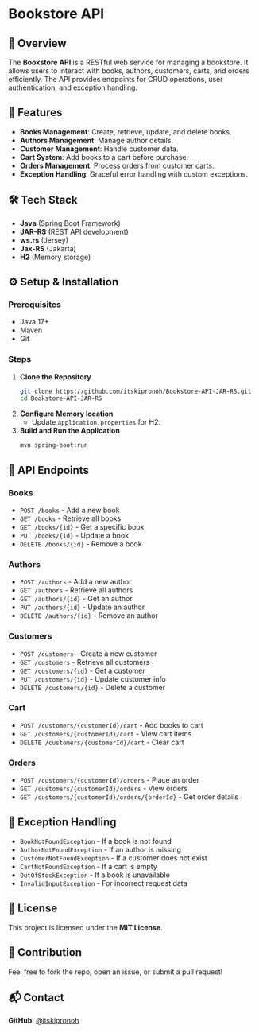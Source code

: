 # Bookstore API

## 📖 Overview

The **Bookstore API** is a RESTful web service for managing a bookstore. It allows users to interact with books, authors, customers, carts, and orders efficiently. The API provides endpoints for CRUD operations, user authentication, and exception handling.

## 🚀 Features

- **Books Management**: Create, retrieve, update, and delete books.
- **Authors Management**: Manage author details.
- **Customer Management**: Handle customer data.
- **Cart System**: Add books to a cart before purchase.
- **Orders Management**: Process orders from customer carts.
- **Exception Handling**: Graceful error handling with custom exceptions.

## 🛠️ Tech Stack

- **Java** (Spring Boot Framework)
- **JAR-RS** (REST API development)
- **ws.rs** (Jersey)
- **Jax-RS** (Jakarta)
- **H2** (Memory storage)


## ⚙️ Setup & Installation

### Prerequisites

- Java 17+
- Maven
- Git

### Steps

1. **Clone the Repository**
   ```sh
   git clone https://github.com/itskipronoh/Bookstore-API-JAR-RS.git
   cd Bookstore-API-JAR-RS
   ```
2. **Configure Memory location**
   - Update `application.properties` for  H2.
3. **Build and Run the Application**
   ```sh
   mvn spring-boot:run
   ```

## 📌 API Endpoints

### **Books**

- `POST /books` - Add a new book
- `GET /books` - Retrieve all books
- `GET /books/{id}` - Get a specific book
- `PUT /books/{id}` - Update a book
- `DELETE /books/{id}` - Remove a book

### **Authors**

- `POST /authors` - Add a new author
- `GET /authors` - Retrieve all authors
- `GET /authors/{id}` - Get an author
- `PUT /authors/{id}` - Update an author
- `DELETE /authors/{id}` - Remove an author

### **Customers**

- `POST /customers` - Create a new customer
- `GET /customers` - Retrieve all customers
- `GET /customers/{id}` - Get a customer
- `PUT /customers/{id}` - Update customer info
- `DELETE /customers/{id}` - Delete a customer

### **Cart**

- `POST /customers/{customerId}/cart` - Add books to cart
- `GET /customers/{customerId}/cart` - View cart items
- `DELETE /customers/{customerId}/cart` - Clear cart

### **Orders**

- `POST /customers/{customerId}/orders` - Place an order
- `GET /customers/{customerId}/orders` - View orders
- `GET /customers/{customerId}/orders/{orderId}` - Get order details

## 🛑 Exception Handling

- `BookNotFoundException` - If a book is not found
- `AuthorNotFoundException` - If an author is missing
- `CustomerNotFoundException` - If a customer does not exist
- `CartNotFoundException` - If a cart is empty
- `OutOfStockException` - If a book is unavailable
- `InvalidInputException` - For incorrect request data

## 📝 License

This project is licensed under the **MIT License**.

## 🤝 Contribution

Feel free to fork the repo, open an issue, or submit a pull request!

## 📬 Contact

**GitHub**: [@itskipronoh](https://github.com/itskipronoh)
